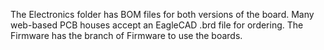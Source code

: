 The Electronics folder has BOM files for both versions of the board. Many web-based PCB houses accept an EagleCAD .brd file for ordering.
The Firmware has the branch of Firmware to use the boards.
